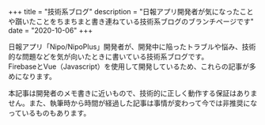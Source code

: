 +++
title = "技術系ブログ"
description = "日報アプリ開発者が気になったことや躓いたことをちまちまと書き連ねている技術系ブログのブランチページです"
date = "2020-10-06"
+++

日報アプリ「Nipo/NipoPlus」開発者が、開発中に陥ったトラブルや悩み、技術的な問題などを気が向いたときに書いている技術系ブログです。  
FirebaseとVue（Javascript）を使用して開発しているため、これらの記事が多めになります。

本記事は開発者のメモ書きに近いもので、技術的に正しく動作する保証はありません。また、執筆時から時間が経過した記事は事情が変わって今では非推奨になっているものもあります。
